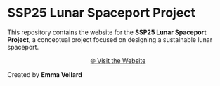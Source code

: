 # SSP25 Lunar Spaceport Project

This repository contains the website for the **SSP25 Lunar Spaceport Project**, a conceptual project focused on designing a sustainable lunar spaceport. 

<p align="center">
  <a href="https://emmavellard.github.io/LunarBaseSSP25/">🌐 Visit the Website</a>
</p>

Created by **Emma Vellard** 